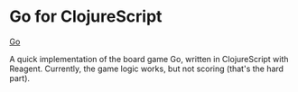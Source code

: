 # Go for ClojureScript

[Go](Go.png)

A quick implementation of the board game Go, written in ClojureScript with Reagent.
Currently, the game logic works, but not scoring (that's the hard part).
